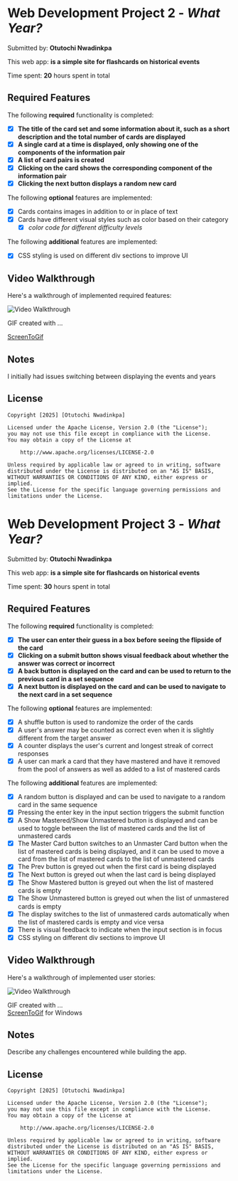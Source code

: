 # Web Development Project 2 - *What Year?*

Submitted by: **Otutochi Nwadinkpa**

This web app: **is a simple site for flashcards on historical events**

Time spent: **20** hours spent in total

## Required Features

The following **required** functionality is completed:

- [x] **The title of the card set and some information about it, such as a short description and the total number of cards are displayed**
- [x] **A single card at a time is displayed, only showing one of the components of the information pair**
- [x] **A list of card pairs is created**
- [x] **Clicking on the card shows the corresponding component of the information pair**
- [x] **Clicking the next button displays a random new card**

The following **optional** features are implemented:

- [x] Cards contains images in addition to or in place of text
- [x] Cards have different visual styles such as color based on their category
  - [x] *color code for different difficulty levels*

The following **additional** features are implemented:

* [x] CSS styling is used on different div sections to improve UI

## Video Walkthrough

Here's a walkthrough of implemented required features:

<img src='public/WhatYearGIF.gif' title='Video Walkthrough' width='' alt='Video Walkthrough' />


GIF created with ...  

[ScreenToGif](https://www.screentogif.com/)

## Notes

I initially had issues switching between displaying the events and years

## License

    Copyright [2025] [Otutochi Nwadinkpa]

    Licensed under the Apache License, Version 2.0 (the "License");
    you may not use this file except in compliance with the License.
    You may obtain a copy of the License at

        http://www.apache.org/licenses/LICENSE-2.0

    Unless required by applicable law or agreed to in writing, software
    distributed under the License is distributed on an "AS IS" BASIS,
    WITHOUT WARRANTIES OR CONDITIONS OF ANY KIND, either express or implied.
    See the License for the specific language governing permissions and
    limitations under the License.




# Web Development Project 3 - *What Year?*

Submitted by: **Otutochi Nwadinkpa**

This web app: **is a simple site for flashcards on historical events**

Time spent: **30** hours spent in total

## Required Features

The following **required** functionality is completed:

- [x] **The user can enter their guess in a box before seeing the flipside of the card**
- [x] **Clicking on a submit button shows visual feedback about whether the answer was correct or incorrect**
- [x] **A back button is displayed on the card and can be used to return to the previous card in a set sequence**
- [x] **A next button is displayed on the card and can be used to navigate to the next card in a set sequence**

The following **optional** features are implemented:

- [x] A shuffle button is used to randomize the order of the cards
- [x] A user's answer may be counted as correct even when it is slightly different from the target answer
- [x] A counter displays the user's current and longest streak of correct responses
- [x] A user can mark a card that they have mastered and have it removed from the pool of answers as well as added to a list of mastered cards

The following **additional** features are implemented:

* [x] A random button is displayed and can be used to navigate to a random card in the same sequence
* [x] Pressing the enter key in the input section triggers the submit function
* [x] A Show Mastered/Show Unmastered button is displayed and can be used to toggle between the list of mastered cards and the list of unmastered cards
* [x] The Master Card button switches to an Unmaster Card button when the list of mastered cards is being displayed, and it can be used to move a card from the list of mastered cards to the list of unmastered cards
* [x] The Prev button is greyed out when the first card is being displayed
* [x] The Next button is greyed out when the last card is being displayed
* [x] The Show Mastered button is greyed out when the list of mastered cards is empty
* [x] The Show Unmastered button is greyed out when the list of unmastered cards is empty
* [x] The display switches to the list of unmastered cards automatically when the list of mastered cards is empty and vice versa
* [x] There is visual feedback to indicate when the input section is in focus
* [x] CSS styling on different div sections to improve UI

## Video Walkthrough

Here's a walkthrough of implemented user stories:

<img src='public/part2.gif' title='Video Walkthrough' width='' alt='Video Walkthrough' />


GIF created with ...  
[ScreenToGif](https://www.screentogif.com/) for Windows

## Notes

Describe any challenges encountered while building the app.

## License

    Copyright [2025] [Otutochi Nwadinkpa]

    Licensed under the Apache License, Version 2.0 (the "License");
    you may not use this file except in compliance with the License.
    You may obtain a copy of the License at

        http://www.apache.org/licenses/LICENSE-2.0

    Unless required by applicable law or agreed to in writing, software
    distributed under the License is distributed on an "AS IS" BASIS,
    WITHOUT WARRANTIES OR CONDITIONS OF ANY KIND, either express or implied.
    See the License for the specific language governing permissions and
    limitations under the License.